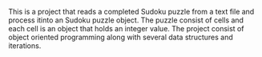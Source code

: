 This is a project that reads a completed Sudoku puzzle from a text file and process itinto an Sudoku puzzle object. The puzzle consist of cells and each cell is an object that holds an integer value. The project consist of object oriented programming along with several data structures and iterations.  
